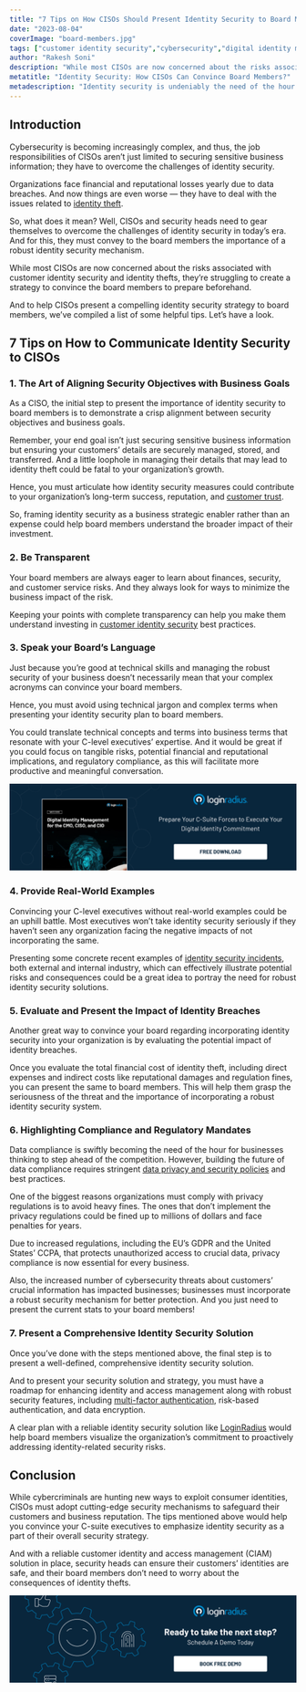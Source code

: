 ```yaml
---
title: "7 Tips on How CISOs Should Present Identity Security to Board Members"
date: "2023-08-04"
coverImage: "board-members.jpg"
tags: ["customer identity security","cybersecurity","digital identity management","cx"]
author: "Rakesh Soni"
description: "While most CISOs are now concerned about the risks associated with customer identity security and identity thefts, they’re struggling to create a strategy to convince the board members to prepare beforehand. And to help CISOs present a compelling identity security strategy to board members, we’ve compiled a list of some helpful tips."
metatitle: "Identity Security: How CISOs Can Convince Board Members?"
metadescription: "Identity security is undeniably the need of the hour. However, CISOs may need to help convince their executives. Here’s what they need to know."
---
```

## Introduction

Cybersecurity is becoming increasingly complex, and thus, the job responsibilities of CISOs aren’t just limited to securing sensitive business information; they have to overcome the challenges of identity security. 

Organizations face financial and reputational losses yearly due to data breaches. And now things are even worse — they have to deal with the issues related to [identity theft](https://www.loginradius.com/blog/identity/identity-theft-impact-on-businesses-in-2023/). 

So, what does it mean? Well, CISOs and security heads need to gear themselves to overcome the challenges of identity security in today’s era. And for this, they must convey to the board members the importance of a robust identity security mechanism. 

While most CISOs are now concerned about the risks associated with customer identity security and identity thefts, they’re struggling to create a strategy to convince the board members to prepare beforehand. 

And to help CISOs present a compelling identity security strategy to board members, we’ve compiled a list of some helpful tips. Let’s have a look. 

## 7 Tips on How to Communicate Identity Security to CISOs

### 1. The Art of Aligning Security Objectives with Business Goals

As a CISO, the initial step to present the importance of identity security to board members is to demonstrate a crisp alignment between security objectives and business goals. 

Remember, your end goal isn’t just securing sensitive business information but ensuring your customers’ details are securely managed, stored, and transferred. And a little loophole in managing their details that may lead to identity theft could be fatal to your organization’s growth.

Hence, you must articulate how identity security measures could contribute to your organization’s long-term success, reputation, and [customer trust](https://www.loginradius.com/customer-security/). 

So, framing identity security as a business strategic enabler rather than an expense could help board members understand the broader impact of their investment. 

### 2. Be Transparent

Your board members are always eager to learn about finances, security, and customer service risks. And they always look for ways to minimize the business impact of the risk. 

Keeping your points with complete transparency can help you make them understand investing in [customer identity security](https://www.loginradius.com/security/) best practices. 

### 3. Speak your Board’s Language 

Just because you’re good at technical skills and managing the robust security of your business doesn’t necessarily mean that your complex acronyms can convince your board members.

Hence, you must avoid using technical jargon and complex terms when presenting your identity security plan to board members. 

You could translate technical concepts and terms into business terms that resonate with your C-level executives’ expertise. And it would be great if you could focus on tangible risks, potential financial and reputational implications, and regulatory compliance, as this will facilitate more productive and meaningful conversation. 

[![WP-cmo-ciso-cio](WP-cmo-ciso-cio.png)](https://www.loginradius.com/resource/digital-identity-management-cio-ciso-cmo-whitepaper)

### 4. Provide Real-World Examples 

Convincing your C-level executives without real-world examples could be an uphill battle. Most executives won’t take identity security seriously if they haven’t seen any organization facing the negative impacts of not incorporating the same. 

Presenting some concrete recent examples of [identity security incidents](https://www.loginradius.com/blog/identity/secure-data-amidst-identity-crisis-via-identity-based-access/), both external and internal industry, which can effectively illustrate potential risks and consequences could be a great idea to portray the need for robust identity security solutions. 

### 5. Evaluate and Present the Impact of Identity Breaches

Another great way to convince your board regarding incorporating identity security into your organization is by evaluating the potential impact of identity breaches. 

Once you evaluate the total financial cost of identity theft, including direct expenses and indirect costs like reputational damages and regulation fines, you can present the same to board members. This will help them grasp the seriousness of the threat and the importance of incorporating a robust identity security system. 

### 6. Highlighting Compliance and Regulatory Mandates 

Data compliance is swiftly becoming the need of the hour for businesses thinking to step ahead of the competition. However, building the future of data compliance requires stringent [data privacy and security policies](https://www.loginradius.com/blog/identity/consumer-data-privacy-security/) and best practices. 

One of the biggest reasons organizations must comply with privacy regulations is to avoid heavy fines. The ones that don’t implement the privacy regulations could be fined up to millions of dollars and face penalties for years.

Due to increased regulations, including the EU’s GDPR and the United States’ CCPA, that protects unauthorized access to crucial data, privacy compliance is now essential for every business.

Also, the increased number of cybersecurity threats about customers’ crucial information has impacted businesses; businesses must incorporate a robust security mechanism for better protection. And you just need to present the current stats to your board members! 

### 7. Present a Comprehensive Identity Security Solution 

Once you’ve done with the steps mentioned above, the final step is to present a well-defined, comprehensive identity security solution. 

And to present your security solution and strategy, you must have a roadmap for enhancing identity and access management along with robust security features, including [multi-factor authentication](https://www.loginradius.com/multi-factor-authentication/), risk-based authentication, and data encryption.

A clear plan with a reliable identity security solution like [LoginRadius](https://www.loginradius.com/) would help board members visualize the organization’s commitment to proactively addressing identity-related security risks. 

## Conclusion

While cybercriminals are hunting new ways to exploit consumer identities, CISOs must adopt cutting-edge security mechanisms to safeguard their customers and business reputation.  The tips mentioned above would help you convince your C-suite executives to emphasize identity security as a part of their overall security strategy. 

And with a reliable customer identity and access management (CIAM) solution in place, security heads can ensure their customers’ identities are safe, and their board members don’t need to worry about the consequences of identity thefts. 

[![book-a-demo-loginradius](../../assets/book-a-demo-loginradius.png)](https://www.loginradius.com/book-a-demo/)